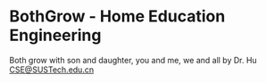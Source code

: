 # BothGrow - Home Education Engineering
Both grow with son and daughter, you and me, we and all
by Dr. Hu [CSE@SUSTech.edu.cn](hucf@sustech.edu.cn)
